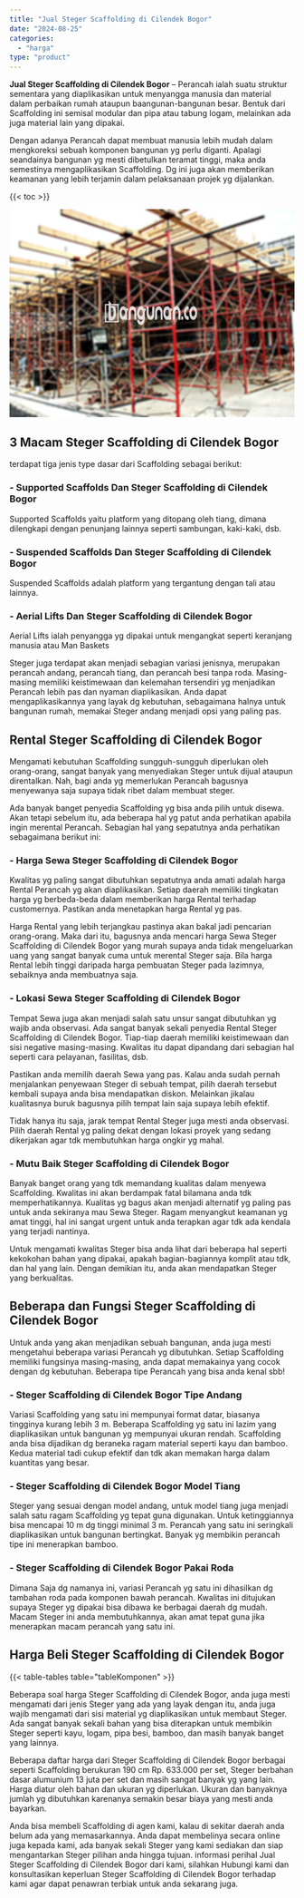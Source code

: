 ```yaml
---
title: "Jual Steger Scaffolding di Cilendek Bogor"
date: "2024-08-25"
categories: 
  - "harga"
type: "product"
---
```


**Jual Steger Scaffolding di Cilendek Bogor** – Perancah ialah suatu struktur sementara yang diaplikasikan untuk menyangga manusia dan material dalam perbaikan rumah ataupun baangunan-bangunan besar. Bentuk dari Scaffolding ini semisal modular dan pipa atau tabung logam, melainkan ada juga material lain yang dipakai.

Dengan adanya Perancah dapat membuat manusia lebih mudah dalam mengkoreksi sebuah komponen bangunan yg perlu diganti. Apalagi seandainya bangunan yg mesti dibetulkan teramat tinggi, maka anda semestinya mengaplikasikan Scaffolding. Dg ini juga akan memberikan keamanan yang lebih terjamin dalam pelaksanaan projek yg dijalankan.

{{< toc >}}

![Jual Steger Scaffolding di Cilendek Bogor](/images/sewa-scaffolding-steger-21.png)

## 3 Macam Steger Scaffolding di Cilendek Bogor

terdapat tiga jenis type dasar dari Scaffolding sebagai berikut:

### \- Supported Scaffolds Dan Steger Scaffolding di Cilendek Bogor

Supported Scaffolds yaitu platform yang ditopang oleh tiang, dimana dilengkapi dengan penunjang lainnya seperti sambungan, kaki-kaki, dsb.

### \- Suspended Scaffolds Dan Steger Scaffolding di Cilendek Bogor

Suspended Scaffolds adalah platform yang tergantung dengan tali atau lainnya.

### \- Aerial Lifts Dan Steger Scaffolding di Cilendek Bogor

Aerial Lifts ialah penyangga yg dipakai untuk mengangkat seperti keranjang manusia atau Man Baskets

Steger juga terdapat akan menjadi sebagian variasi jenisnya, merupakan perancah andang, perancah tiang, dan perancah besi tanpa roda. Masing-masing memiliki keistimewaan dan kelemahan tersendiri yg menjadikan Perancah lebih pas dan nyaman diaplikasikan. Anda dapat mengaplikasikannya yang layak dg kebutuhan, sebagaimana halnya untuk bangunan rumah, memakai Steger andang menjadi opsi yang paling pas.

## Rental Steger Scaffolding di Cilendek Bogor

Mengamati kebutuhan Scaffolding sungguh-sungguh diperlukan oleh orang-orang, sangat banyak yang menyediakan Steger untuk dijual ataupun direntalkan. Nah, bagi anda yg memerlukan Perancah bagusnya menyewanya saja supaya tidak ribet dalam membuat steger.

Ada banyak banget penyedia Scaffolding yg bisa anda pilih untuk disewa. Akan tetapi sebelum itu, ada beberapa hal yg patut anda perhatikan apabila ingin merental Perancah. Sebagian hal yang sepatutnya anda perhatikan sebagaimana berikut ini:

### \- Harga Sewa Steger Scaffolding di Cilendek Bogor

Kwalitas yg paling sangat dibutuhkan sepatutnya anda amati adalah harga Rental Perancah yg akan diaplikasikan. Setiap daerah memiliki tingkatan harga yg berbeda-beda dalam memberikan harga Rental terhadap customernya. Pastikan anda menetapkan harga Rental yg pas.

Harga Rental yang lebih terjangkau pastinya akan bakal jadi pencarian orang-orang. Maka dari itu, bagusnya anda mencari harga Sewa Steger Scaffolding di Cilendek Bogor yang murah supaya anda tidak mengeluarkan uang yang sangat banyak cuma untuk merental Steger saja. Bila harga Rental lebih tinggi daripada harga pembuatan Steger pada lazimnya, sebaiknya anda membuatnya saja.

### \- Lokasi Sewa Steger Scaffolding di Cilendek Bogor

Tempat Sewa juga akan menjadi salah satu unsur sangat dibutuhkan yg wajib anda observasi. Ada sangat banyak sekali penyedia Rental Steger Scaffolding di Cilendek Bogor. Tiap-tiap daerah memiliki keistimewaan dan sisi negative masing-masing. Kwalitas itu dapat dipandang dari sebagian hal seperti cara pelayanan, fasilitas, dsb.

Pastikan anda memilih daerah Sewa yang pas. Kalau anda sudah pernah menjalankan penyewaan Steger di sebuah tempat, pilih daerah tersebut kembali supaya anda bisa mendapatkan diskon. Melainkan jikalau kualitasnya buruk bagusnya pilih tempat lain saja supaya lebih efektif.

Tidak hanya itu saja, jarak tempat Rental Steger juga mesti anda observasi. Pilih daerah Rental yg paling dekat dengan lokasi proyek yang sedang dikerjakan agar tdk membutuhkan harga ongkir yg mahal.

### \- Mutu Baik Steger Scaffolding di Cilendek Bogor

Banyak banget orang yang tdk memandang kualitas dalam menyewa Scaffolding. Kwalitas ini akan berdampak fatal bilamana anda tdk memperhatikannya. Kualitas yg bagus akan menjadi alternatif yg paling pas untuk anda sekiranya mau Sewa Steger. Ragam menyangkut keamanan yg amat tinggi, hal ini sangat urgent untuk anda terapkan agar tdk ada kendala yang terjadi nantinya.

Untuk mengamati kwalitas Steger bisa anda lihat dari beberapa hal seperti kekokohan bahan yang dipakai, apakah bagian-bagiannya komplit atau tdk, dan hal yang lain. Dengan demikian itu, anda akan mendapatkan Steger yang berkualitas.

## Beberapa dan Fungsi Steger Scaffolding di Cilendek Bogor

Untuk anda yang akan menjadikan sebuah bangunan, anda juga mesti mengetahui beberapa variasi Perancah yg dibutuhkan. Setiap Scaffolding memiliki fungsinya masing-masing, anda dapat memakainya yang cocok dengan dg kebutuhan. Beberapa tipe Perancah yang bisa anda kenal sbb!

### \- Steger Scaffolding di Cilendek Bogor Tipe Andang

Variasi Scaffolding yang satu ini mempunyai format datar, biasanya tingginya kurang lebih 3 m. Beberapa Scaffolding yg satu ini lazim yang diaplikasikan untuk bangunan yg mempunyai ukuran rendah. Scaffolding anda bisa dijadikan dg beraneka ragam material seperti kayu dan bamboo. Kedua material tadi cukup efektif dan tdk akan memakan harga dalam kuantitas yang besar.

### \- Steger Scaffolding di Cilendek Bogor Model Tiang

Steger yang sesuai dengan model andang, untuk model tiang juga menjadi salah satu ragam Scaffolding yg tepat guna digunakan. Untuk ketinggiannya bisa mencapai 10 m dg tinggi minimal 3 m. Perancah yang satu ini seringkali diaplikasikan untuk bangunan bertingkat. Banyak yg membikin perancah tipe ini menerapkan bamboo.

### \- Steger Scaffolding di Cilendek Bogor Pakai Roda

Dimana Saja dg namanya ini, variasi Perancah yg satu ini dihasilkan dg tambahan roda pada komponen bawah perancah. Kwalitas ini ditujukan supaya Steger yg dipakai bisa dibawa ke berbagai daerah dg mudah. Macam Steger ini anda membutuhkannya, akan amat tepat guna jika menerapkan macam perancah yang satu ini.

## Harga Beli Steger Scaffolding di Cilendek Bogor

{{< table-tables table="tableKomponen" >}}

Beberapa soal harga Steger Scaffolding di Cilendek Bogor, anda juga mesti mengamati dari jenis Steger yang ada yang layak dengan itu, anda juga wajib mengamati dari sisi material yg diaplikasikan untuk membaut Steger. Ada sangat banyak sekali bahan yang bisa diterapkan untuk membikin Steger seperti kayu, logam, pipa besi, bamboo, dan masih banyak banget yang lainnya.

Beberapa daftar harga dari Steger Scaffolding di Cilendek Bogor berbagai seperti Scaffolding berukuran 190 cm Rp. 633.000 per set, Steger berbahan dasar alumunium 13 juta per set dan masih sangat banyak yg yang lain. Harga diatur oleh bahan dan ukuran yg diperlukan. Ukuran dan banyaknya jumlah yg dibutuhkan karenanya semakin besar biaya yang mesti anda bayarkan.

Anda bisa membeli Scaffolding di agen kami, kalau di sekitar daerah anda belum ada yang memasarkannya. Anda dapat membelinya secara online juga kepada kami, ada banyak sekali Steger yang kami sediakan dan siap mengantarkan Steger pilihan anda hingga tujuan. informasi perihal Jual Steger Scaffolding di Cilendek Bogor dari kami, silahkan Hubungi kami dan konsultasikan keperluan Steger Scaffolding di Cilendek Bogor terhadap kami agar dapat penawran terbiak untuk anda sekarang juga.
